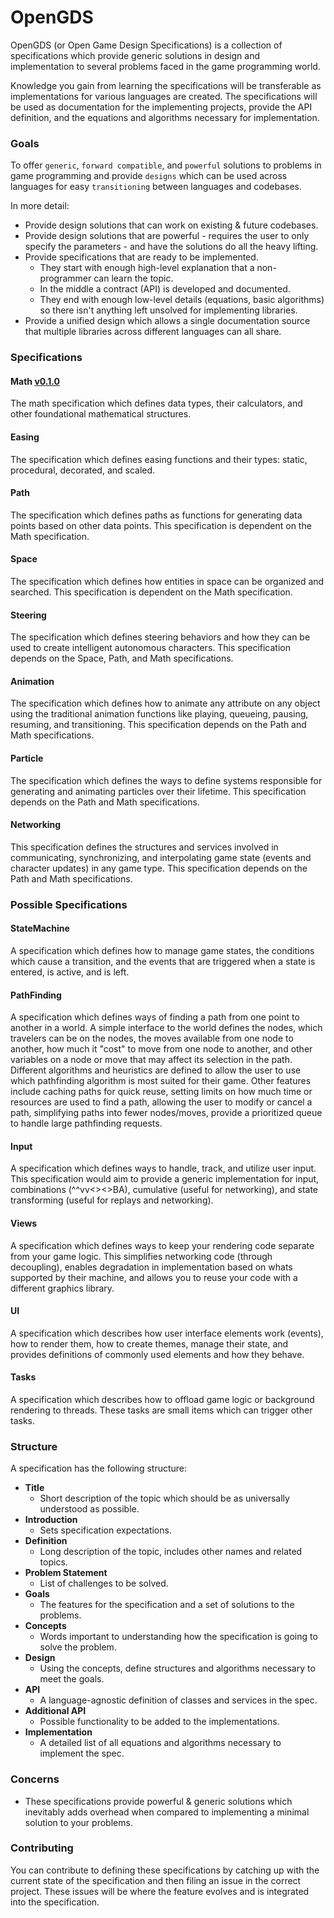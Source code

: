 # OpenGDS

OpenGDS (or Open Game Design Specifications) is a collection of specifications which provide generic solutions in design and implementation to several problems faced in the game programming world.

Knowledge you gain from learning the specifications will be transferable as implementations for various languages are created. The specifications will be used as documentation for the implementing projects, provide the API definition, and the equations and algorithms necessary for implementation.

### Goals

To offer `generic`, `forward compatible`, and `powerful` solutions to problems in game programming and provide `designs` which can be used across languages for easy `transitioning` between languages and codebases.

In more detail:

- Provide design solutions that can work on existing & future codebases.
- Provide design solutions that are powerful - requires the user to only specify the parameters - and have the solutions do all the heavy lifting.
- Provide specifications that are ready to be implemented.
  - They start with enough high-level explanation that a non-programmer can learn the topic.
  - In the middle a contract (API) is developed and documented.
  - They end with enough low-level details (equations, basic algorithms) so there isn't anything left unsolved for implementing libraries.
- Provide a unified design which allows a single documentation source that multiple libraries across different languages can all share.

### Specifications

#### Math [v0.1.0](Math.md)

The math specification which defines data types, their calculators, and other foundational mathematical structures.

#### Easing

The specification which defines easing functions and their types: static, procedural, decorated, and scaled.

#### Path

The specification which defines paths as functions for generating data points based on other data points. This specification is dependent on the Math specification.

#### Space

The specification which defines how entities in space can be organized and searched. This specification is dependent on the Math specification.

#### Steering

The specification which defines steering behaviors and how they can be used to create intelligent autonomous characters. This specification depends on the Space, Path, and Math specifications.

#### Animation

The specification which defines how to animate any attribute on any object using the traditional animation functions like playing, queueing, pausing, resuming, and transitioning. This specification depends on the Path and Math specifications.

#### Particle

The specification which defines the ways to define systems responsible for generating and animating particles over their lifetime. This specification depends on the Path and Math specifications.

#### Networking

This specification defines the structures and services involved in communicating, synchronizing, and interpolating game state (events and character updates) in any game type. This specification depends on the Path and Math specifications.

### Possible Specifications

#### StateMachine

A specification which defines how to manage game states, the conditions which cause a transition, and the events that are triggered when a state is entered, is active, and is left.

#### PathFinding

A specification which defines ways of finding a path from one point to another in a world. A simple interface to the world defines the nodes, which travelers can be on the nodes, the moves available from one node to another, how much it "cost" to move from one node to another, and other variables on a node or move that may affect its selection in the path. Different algorithms and heuristics are defined to allow the user to use which pathfinding algorithm is most suited for their game. Other features include caching paths for quick reuse, setting limits on how much time or resources are used to find a path, allowing the user to modify or cancel a path, simplifying paths into fewer nodes/moves, provide a  prioritized queue to handle large pathfinding requests.

#### Input

A specification which defines ways to handle, track, and utilize user input. This specification would aim to provide a generic implementation for input, combinations (^^vv<><>BA), cumulative (useful for networking), and state transforming (useful for replays and networking).

#### Views

A specification which defines ways to keep your rendering code separate from your game logic. This simplifies networking code (through decoupling), enables degradation in implementation based on whats supported by their machine, and allows you to reuse your code with a different graphics library.

#### UI

A specification which describes how user interface elements work (events), how to render them, how to create themes, manage their state, and provides definitions of commonly used elements and how they behave.

#### Tasks

A specification which describes how to offload game logic or background rendering to threads. These tasks are small items which can trigger other tasks.

### Structure

A specification has the following structure:

- **Title**
  - Short description of the topic which should be as universally understood as possible.
- **Introduction**
  - Sets specification expectations.
- **Definition**
  - Long description of the topic, includes other names and related topics.
- **Problem Statement**
  - List of challenges to be solved.
- **Goals**
  - The features for the specification and a set of solutions to the problems.
- **Concepts**
  - Words important to understanding how the specification is going to solve the problem.
- **Design**
  - Using the concepts, define structures and algorithms necessary to meet the goals.
- **API**
  - A language-agnostic definition of classes and services in the spec.
- **Additional API**
  - Possible functionality to be added to the implementations.
- **Implementation**
  - A detailed list of all equations and algorithms necessary to implement the spec.
  
### Concerns

- These specifications provide powerful & generic solutions which inevitably adds overhead when compared to implementing a minimal solution to your problems.

### Contributing

You can contribute to defining these specifications by catching up with the current state of the specification and then filing an issue in the correct project. These issues will be where the feature evolves and is integrated into the specification.
